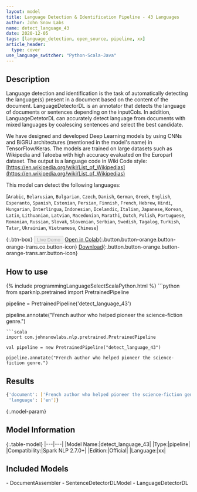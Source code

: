 ```yaml
---
layout: model
title: Language Detection & Identification Pipeline - 43 Languages
author: John Snow Labs
name: detect_language_43
date: 2020-12-05
tags: [language_detection, open_source, pipeline, xx]
article_header:
  type: cover
use_language_switcher: "Python-Scala-Java"
---
```


## Description

Language detection and identification is the task of automatically detecting the language(s) present in a document based on the content of the document. LanguageDetectorDL is an annotator that detects the language of documents or sentences depending on the inputCols. In addition, LanguageDetetorDL can accurately detect language from documents with mixed languages by coalescing sentences and select the best candidate.


We have designed and developed Deep Learning models by using CNNs and BiGRU architectures (mentioned in the model's name) in TensorFlow/Keras. The models are trained on large datasets such as Wikipedia and Tatoeba with high accuracy evaluated on the Europarl dataset. The output is a language code in Wiki Code style: [https://en.wikipedia.org/wiki/List_of_Wikipedias](https://en.wikipedia.org/wiki/List_of_Wikipedias)

This model can detect the following languages:

\[`Arabic`, `Belarusian`, `Bulgarian`, `Czech`, `Danish`, `German`, `Greek`, `English`, `Esperanto`, `Spanish`, `Estonian`, `Persian`, `Finnish`, `French`, `Hebrew`, `Hindi`, `Hungarian`, `Interlingua`, `Indonesian`, `Icelandic`, `Italian`, `Japanese`, `Korean`, `Latin`, `Lithuanian`, `Latvian`, `Macedonian`, `Marathi`, `Dutch`, `Polish`, `Portuguese`, `Romanian`, `Russian`, `Slovak`, `Slovenian`, `Serbian`, `Swedish`, `Tagalog`, `Turkish`, `Tatar`, `Ukrainian`, `Vietnamese`, `Chinese`]

{:.btn-box}
<button class="button button-orange" disabled>Live Demo</button>
[Open in Colab](https://github.com/JohnSnowLabs/spark-nlp-workshop/blob/master/jupyter/annotation/english/language-detection/Language_Detection_and_Indentification.ipynb){:.button.button-orange.button-orange-trans.co.button-icon}
[Download](https://s3.amazonaws.com/auxdata.johnsnowlabs.com/public/models/detect_language_43_xx_2.7.0_2.4_1607185195681.zip){:.button.button-orange.button-orange-trans.arr.button-icon}

## How to use



<div class="tabs-box" markdown="1">
{% include programmingLanguageSelectScalaPython.html %}
```python
from sparknlp.pretrained import PretrainedPipeline

pipeline = PretrainedPipeline('detect_language_43')

pipeline.annotate("French author who helped pioneer the science-fiction genre.")

```
```scala
import com.johnsnowlabs.nlp.pretrained.PretrainedPipeline

val pipeline = new PretrainedPipeline("detect_language_43")

pipeline.annotate("French author who helped pioneer the science-fiction genre.")

```
</div>

## Results

```bash
{'document': ['French author who helped pioneer the science-fiction genre.'],
 'language': ['en']}
```

{:.model-param}
## Model Information

{:.table-model}
|---|---|
|Model Name:|detect_language_43|
|Type:|pipeline|
|Compatibility:|Spark NLP 2.7.0+|
|Edition:|Official|
|Language:|xx|

## Included Models

\- DocumentAssembler
\- SentenceDetectorDLModel
\- LanguageDetectorDL